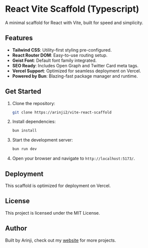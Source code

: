 # React Vite Scaffold (Typescript)

A minimal scaffold for React with Vite, built for speed and simplicity.

## Features

- **Tailwind CSS**: Utility-first styling pre-configured.
- **React Router DOM**: Easy-to-use routing setup.
- **Geist Font**: Default font family integrated.
- **SEO Ready**: Includes Open Graph and Twitter Card meta tags.
- **Vercel Support**: Optimized for seamless deployment on Vercel.
- **Powered by Bun**: Blazing-fast package manager and runtime.

## Get Started

1. Clone the repository:
   ```bash
   git clone https://arinji2/vite-react-scaffold
   ```
2. Install dependencies:
   ```bash
   bun install
   ```
3. Start the development server:
   ```bash
   bun run dev
   ```
4. Open your browser and navigate to `http://localhost:5173/`.

## Deployment

This scaffold is optimized for deployment on Vercel.

## License

This project is licensed under the MIT License.

## Author

Built by Arinji, check out my [website](https://arinji.com) for more projects.
